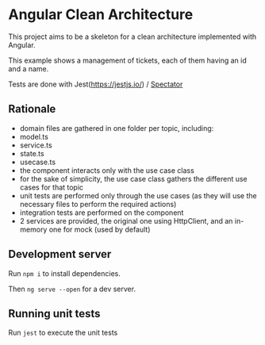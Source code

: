 # Angular Clean Architecture

This project aims to be a skeleton for a clean architecture implemented with Angular.

This example shows a management of tickets, each of them having an id and a name.

Tests are done with Jest(https://jestjs.io/) / [Spectator](https://ngneat.github.io/spectator/)

## Rationale
- domain files are gathered in one folder per topic, including:
 - model.ts
 - service.ts
 - state.ts
 - usecase.ts
- the component interacts only with the use case class
- for the sake of simplicity, the use case class gathers the different use cases for that topic
- unit tests are performed only through the use cases (as they will use the necessary files to perform the required actions)
- integration tests are performed on the component
- 2 services are provided, the original one using HttpClient, and an in-memory one for mock (used by default)

## Development server
Run `npm i` to install dependencies.

Then `ng serve --open` for a dev server.

## Running unit tests

Run `jest` to execute the unit tests

